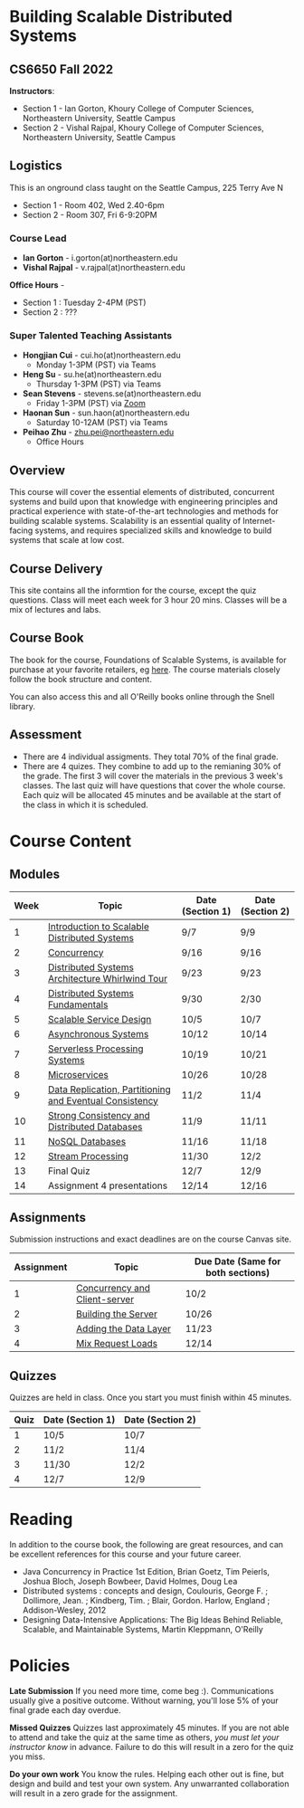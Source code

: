 # Building Scalable Distributed Systems

## CS6650 Fall 2022
**Instructors**: 
* Section 1 - Ian Gorton, Khoury College of Computer Sciences, Northeastern University, Seattle Campus
* Section 2 - Vishal Rajpal, Khoury College of Computer Sciences, Northeastern University, Seattle Campus

## Logistics
This is an onground class taught on the Seattle Campus, 225 Terry Ave N
* Section 1 - Room 402, Wed 2.40-6pm
* Section 2 - Room 307, Fri 6-9:20PM

### Course Lead
* **Ian Gorton** - i.gorton(at)northeastern.edu
* **Vishal Rajpal** - v.rajpal(at)northeastern.edu

**Office Hours** - 
* Section 1 : Tuesday 2-4PM (PST)
* Section 2 : ???

### Super Talented Teaching Assistants
* **Hongjian Cui** - cui.ho(at)northeastern.edu
  * Monday 1-3PM (PST) via Teams
* **Heng Su** - su.he(at)northeastern.edu
  * Thursday 1-3PM (PST) via Teams
* **Sean Stevens** - stevens.se(at)northeastern.edu
  * Friday 1-3PM (PST) via [Zoom](https://northeastern.zoom.us/j/91285359314?pwd=NlQyZGNRR3RYV0dWK08xNXZSZWhKUT09)
* **Haonan Sun** - sun.haon(at)northeastern.edu
  * Saturday 10-12AM (PST) via Teams
* **Peihao Zhu** - zhu.pei@northeastern.edu
  * Office Hours

## Overview
This course will cover the essential elements of distributed, concurrent systems and build upon that knowledge with engineering principles and practical experience with state-of-the-art technologies and methods for building scalable systems. Scalability is an essential quality of Internet-facing systems, and requires specialized skills and knowledge to build systems that scale at low cost. 

## Course Delivery
This site contains all the informtion for the course, except the quiz questions.
Class will meet each week for 3 hour 20 mins. Classes will be a mix of lectures and labs.

## Course Book
The book for the course, Foundations of Scalable Systems, is available for purchase at your favorite retailers, eg [here](https://www.amazon.com/Foundations-Scalable-Systems-Distributed-Architectures/dp/1098106067/ref=asc_df_1098106067/?tag=hyprod-20&linkCode=df0&hvadid=564700895175&hvpos=&hvnetw=g&hvrand=11230893476443846738&hvpone=&hvptwo=&hvqmt=&hvdev=c&hvdvcmdl=&hvlocint=&hvlocphy=9033322&hvtargid=pla-1643586021023&psc=1). The course materials closely follow the book structure and content.

You can also access this and all O'Reilly books online through the Snell library. 

## Assessment
* There are 4 individual assigments. They total 70% of the final grade.
* There are 4 quizes.  They combine to add up to the remianing 30% of the grade. The first 3 will cover the materials in the previous 3 week's classes. The last quiz will have questions that cover the whole course. Each quiz will be allocated 45 minutes and be available at the start of the class in which it is scheduled.

# Course Content

## Modules

Week | Topic | Date (Section 1) | Date (Section 2)
---- | ----- | ---- | ----
1  | [Introduction to Scalable Distributed Systems](https://gortonator.github.io/bsds-6650/Week-1) | 9/7 | 9/9
2  | [Concurrency](http://gortonator.github.io/bsds-6650/Week-2) | 9/16 | 9/16
3  | [Distributed Systems Architecture Whirlwind Tour](http://gortonator.github.io/bsds-6650/Week-3) | 9/23 | 9/23
4  | [Distributed Systems Fundamentals](http://gortonator.github.io/bsds-6650/Week-4) | 9/30 | 2/30
5  | [Scalable Service Design](http://gortonator.github.io/bsds-6650/Week-5) | 10/5 | 10/7
6  | [Asynchronous Systems](http://gortonator.github.io/bsds-6650/Week-6) | 10/12 | 10/14
7  | [Serverless Processing Systems](http://gortonator.github.io/bsds-6650/Week-7) | 10/19 | 10/21
8  | [Microservices](http://gortonator.github.io/bsds-6650/Week-8) | 10/26 | 10/28 
9  | [Data Replication, Partitioning and Eventual Consistency](http://gortonator.github.io/bsds-6650/Week-9) | 11/2 | 11/4 
10 | [Strong Consistency and Distributed Databases](http://gortonator.github.io/bsds-6650/Week-10) | 11/9 | 11/11 
11 | [NoSQL Databases](http://gortonator.github.io/bsds-6650/Week-11) | 11/16 | 11/18
12 | [Stream Processing](http://gortonator.github.io/bsds-6650/Week-12) | 11/30 | 12/2
13 | Final Quiz  | 12/7 | 12/9
14 | Assignment 4 presentations | 12/14 | 12/16

## Assignments
Submission instructions and exact deadlines are on the course Canvas site. 

Assignment | Topic | Due Date (Same for both sections)
---------- | ----- | --------
1 | [Concurrency and Client-server](https://gortonator.github.io/bsds-6650/assignments-2022/Assignment-1) | 10/2 
2 | [Building the Server](https://gortonator.github.io/bsds-6650/assignments-2022/Assignment-2) | 10/26 
3 | [Adding the Data Layer](https://gortonator.github.io/bsds-6650/assignments-2022/Assignment-3) | 11/23 
4 | [Mix Request Loads](https://gortonator.github.io/bsds-6650/assignments-2022/Assignment-4) | 12/14 

## Quizzes
Quizzes are held in class. Once you start you must finish within 45 minutes. 

Quiz | Date (Section 1) | Date (Section 2)
---- | ---- | ----
1 | 10/5 | 10/7 
2 | 11/2 | 11/4 
3 | 11/30 | 12/2 
4 | 12/7 | 12/9 

# Reading
In addition to the course book,  the following are great resources, and can be excellent references for this course and your future career.

* Java Concurrency in Practice 1st Edition, Brian Goetz, Tim Peierls, Joshua Bloch, Joseph Bowbeer, David Holmes, Doug Lea
* Distributed systems : concepts and design, Coulouris, George F. ; Dollimore, Jean. ; Kindberg, Tim. ; Blair, Gordon. Harlow, England ; Addison-Wesley, 2012
* Designing Data-Intensive Applications: The Big Ideas Behind Reliable, Scalable, and Maintainable Systems, Martin Kleppmann, O'Reilly

# Policies

**Late Submission**
If you need more time, come beg :). Communications usually give a positive outcome.
Without warning, you'll lose 5% of your final grade each day overdue. 

**Missed Quizzes**
Quizzes last approximately 45 minutes. If you are not able to attend and take the quiz at the same time as others, _you must let your instructor know_ in advance. Failure to do this will result in a zero for the quiz you miss. 

**Do your own work**
You know the rules. Helping each other out is fine, but design and build and test your own system. Any unwarranted collaboration will result in a zero grade for the assignment. 

